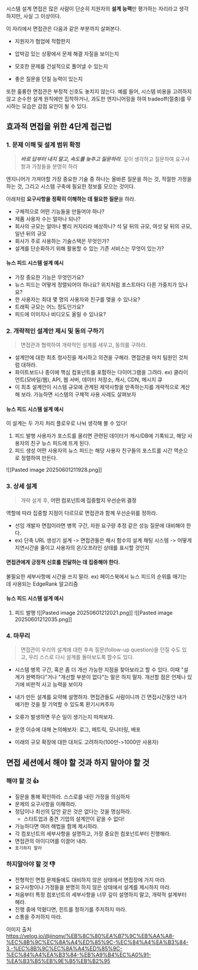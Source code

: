 시스템 설계 면접은 많은 사람이 단순히 지원자의 **설계 능력**만 평가하는 자리라고 생각하지만, 사실 그 이상이다.

이 자리에서 면접관은 다음과 같은 부분까지 살펴본다.

- 지원자가 협업에 적합한지
    
- 압박감 있는 상황에서 문제 해결 자질을 보이는지
    
- 모호한 문제를 건설적으로 풀어낼 수 있는지
    
- 좋은 질문을 던질 능력이 있는지

또한 훌륭한 면접관은 부정적 신호도 놓치지 않는다.
예를 들어, 시스템 비용을 고려하지 않고 순수한 설계 원칙에만 집착하거나, 과도한 엔지니어링을 하여 tradeoff(절충)를 무시하는 모습은 감점 요인이 될 수 있다.


## 효과적 면접을 위한 4단계 접근법
### 1. 문제 이해 및 설계 범위 확정
> ***바로 답부터 내지 말고, 속도를 늦추고 질문하라.***
> 깊이 생각하고 질문하여 요구사항과 가정들을 분명히 하라

엔지니어가 가져야할 가장 중요한 기술 중 하나는 올바른 질문을 하는 것, 적절한 가정을 하는 것, 그리고 시스템 구축에 필요한 정보를 모으는 것이다.

아래처럼 **요구사항을 정확히 이해하는 데 필요한 질문**을 하라.

- 구체적으로 어떤 기능들을 만들어야 하나?
- 제품 사용자 수는 얼마나 되나?
- 회사의 규모는 얼마나 빨리 커지리라 예상하나? 석 달 뒤의 규모, 여섯 달 뒤의 규모, 일년 뒤의 규모
- 회사가 주로 사용하는 기술스택은 무엇인가?
- 설계를 단순화하기 위해 활용할 수 있는 기존 서비스는 무엇이 있는가?

#### 뉴스 피드 시스템 설계 예시
- 가장 중요한 기능은 무엇인가요?
- 뉴스 피드는 어떻게 정렬되어야 하나요? 위치처럼 포스트마다 다른 가중치가 있나요?
- 한 사용자는 최대 몇 명의 사용자와 친구를 맺을 수 있나요?
- 트래픽 규모는 어느 정도인가요?
- 피드에 이미지나 비디오도 올릴 수 있나요?


### 2. 개략적인 설계안 제시 및 동의 구하기
> 면접관과 협력하여 개략적인 설계를 세우고, 동의를 구하라.

- 설계안에 대한 최초 청사진을 제시하고 의견을 구해라. 면접관을 마치 팀원인 것처럼 대하라.
- 화이트보드나 종이에 핵심 컴포넌트를 포함하는 다이어그램을 그려라.
  ex) 클라이언트(모바일/웹), API, 웹 서버, 데이터 저장소, 캐시, CDN, 메시지 큐
- 이 최초 설계안이 시스템 규모에 관계된 제약사항을 만족하는지를 개략적으로 계산해 보라.
  가능하면 시스템의 구체적 사용 사례도 살펴보자

#### 뉴스 피드 시스템 설계 예시
이 설계는 두 가지 처리 플로우로 나눠 생각해 볼 수 있다!

1. 피드 발행
   사용자가 포스트를 올리면 관련된 데이터가 캐시/DB에 기록되고, 해당 사용자의 친구 뉴스 피드에 뜨게 된다.
2. 피드 생성
   어떤 사용자의 뉴스 피드는 해당 사용자 친구들의 포스트를 시간 역순으로 정렬하여 만든다.

![[Pasted image 20250601211928.png]]


### 3. 상세 설계
> 개략 설계 후, **어떤 컴포넌트에 집중할지 우선순위 결정**

역할에 따라 집중할 지점이 다르므로 면접관과 함께 우선순위를 정하라.
- 선임 개발자 면접이라면 병목 구간, 자원 요구량 추정 같은 성능 질문에 대비해야 한다.
- ex) 단축 URL 생성기 설계 -> 면접관들은 해시 함수의 설계
  채팅 시스템 -> 어떻게 지연시간을 줄이고 사용자의 온/오프라인 상태를 표시할 것인지

#### 면접관에게 긍정적 신호를 전달하는 데 집중해야 한다.
불필요한 세부사항에 시간을 쓰지 말라.
ex) 페이스북에서 뉴스 피드의 순위를 매기는 데 사용되는 EdgeRank 알고리즘

#### 뉴스 피드 시스템 설계 예시

1. 피드 발행
![[Pasted image 20250601212021.png]]
![[Pasted image 20250601212035.png]]

### 4. 마무리
> 면접관이 우리의 설계에 대한 후속 질문(follow-up question)을 던질 수도 있고, 우리 스스로 다시 설계를 돌아보도록 할수도 있다.

- 시스템 병목 구간, 혹은 좀 더 개선 가능한 지점을 찾아보라고 할 수 있다.
  이때 "설계가 완벽하다"거나 "개선할 부분이 없다"는 말은 하지 말자. 개선할 점은 언제나 있기에 비판적 사고 능력을 보이자
    
- 내가 만든 설계를 요약해 설명하자. 
  면접관들도 사람이니까 긴 면접시간동안 내가 얘기한 것을 잘 기억할 수 있도록 환기시켜주자
    
- 오류가 발생하면 무슨 일이 생기는지 따져보자.
    
- 운영 이슈에 대해 논의해보자: 로그, 메트릭, 모니터링, 배포
    
- 미래의 규모 확장에 대한 대처도 고려하자(100만->1000만 사용자)


## 면접 세션에서 해야 할 것과 하지 말아야 할 것
### 해야 할 것 👍
- 질문을 통해 확인하라. 스스로를 내린 가정을 의심하자
- 문제의 요구사항을 이해하라.
- 정답이나 최선의 답안 같은 것은 없다는 것을 명심하라.
    - 스타트업과 중견 기업의 설계안이 같을 수 없다!
- 가능하다면 여러 해법을 함께 제시하라.
- 각 컴포넌트의 세부사항을 설명하고, 가장 중요한 컴포넌트부터 진행해라.
- 면접관의 아이디어를 이끌어 내라.
- `포기하지 말라`

### 하지말아야 할 것 👎
- 전형적인 면접 문제들에도 대비하지 않은 상태에서 면접장에 가지 마라.
- 요구사항이나 가정들을 분명히 하지 않은 상태에서 설계를 제시하지 마라.
- 처음부터 특정 컴포넌트의 세부사항을 너무 깊이 설명하지 말고, 개략적 설계부터 해라.
- 진행 중에 막혔다면, 힌트를 청하기를 주저하지 마라.
- 소통을 주저하지 마라.




이미지 출처
https://velog.io/@jinony/%EB%8C%80%EA%B7%9C%EB%AA%A8-%EC%8B%9C%EC%8A%A4%ED%85%9C-%EC%84%A4%EA%B3%84-3.-%EC%8B%9C%EC%8A%A4%ED%85%9C-%EC%84%A4%EA%B3%84-%EB%A9%B4%EC%A0%91-%EA%B3%B5%EB%9E%B5%EB%B2%95